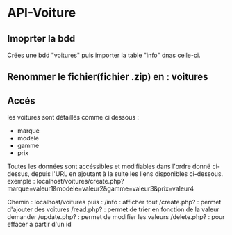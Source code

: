 # API-Voiture

## Imoprter la bdd
Crées une bdd "voitures" puis importer la table "info" dnas celle-ci.

## Renommer le fichier(fichier .zip) en : voitures

## Accés
les voitures sont détaillés comme ci dessous :
  - marque
  - modele
  - gamme
  - prix

Toutes les données sont accéssibles et modifiables dans l'ordre donné ci-dessus, depuis l'URL en ajoutant à la suite les liens disponibles ci-dessous.
exemple : localhost/voitures/create.php?marque=valeur1&modele=valeur2&gamme=valeur3&prix=valeur4

Chemin : localhost/voitures
puis :
      /info : afficher tout
      /create.php? : permet d'ajouter des voitures
      /read.php? : permet de trier en fonction de la valeur demander
      /update.php? : permet de modifier les valeurs
      /delete.php? : pour effacer à partir d'un id
